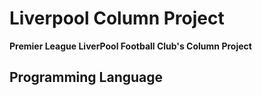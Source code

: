 # Liverpool Column Project
**Premier League LiverPool Football Club's Column Project**


## Programming Language
